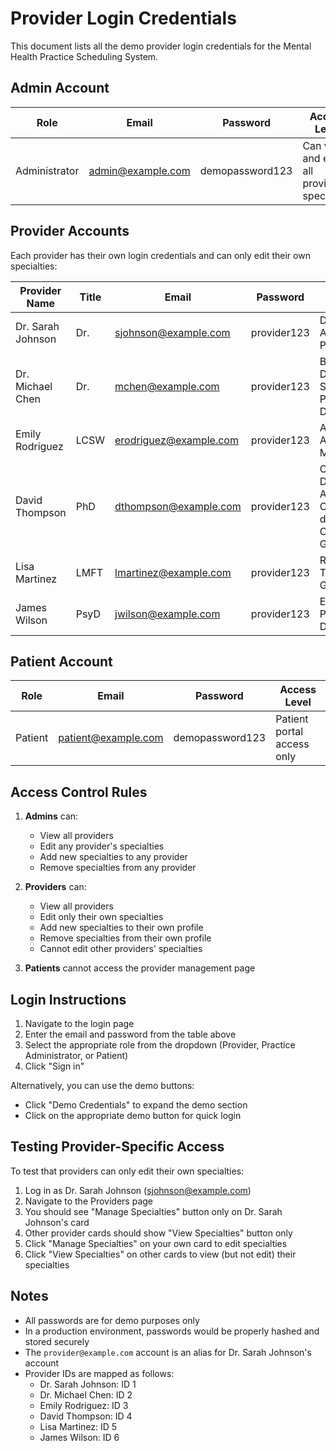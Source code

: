 # Provider Login Credentials

This document lists all the demo provider login credentials for the Mental Health Practice Scheduling System.

## Admin Account

| Role | Email | Password | Access Level |
|------|-------|----------|--------------|
| Administrator | admin@example.com | demopassword123 | Can view and edit all provider specialties |

## Provider Accounts

Each provider has their own login credentials and can only edit their own specialties:

| Provider Name | Title | Email | Password | Specialties |
|--------------|-------|-------|----------|-------------|
| Dr. Sarah Johnson | Dr. | sjohnson@example.com | provider123 | Depression, Anxiety/Panic, PTSD/Trauma |
| Dr. Michael Chen | Dr. | mchen@example.com | provider123 | Bipolar/Manic Depressive, Schizophrenia, Personality Disorders |
| Emily Rodriguez | LCSW | erodriguez@example.com | provider123 | ADD/ADHD, Autism, Behavior Modification |
| David Thompson | PhD | dthompson@example.com | provider123 | Chemical Dependency Assessment, Co-Occurring disorders, Compulsive Gambling |
| Lisa Martinez | LMFT | lmartinez@example.com | provider123 | Relatives (Family Therapy), Divorce, Grief/Bereavement |
| James Wilson | PsyD | jwilson@example.com | provider123 | EMDR, PTSD/Trauma, Domestic Violence |

## Patient Account

| Role | Email | Password | Access Level |
|------|-------|----------|--------------|
| Patient | patient@example.com | demopassword123 | Patient portal access only |

## Access Control Rules

1. **Admins** can:
   - View all providers
   - Edit any provider's specialties
   - Add new specialties to any provider
   - Remove specialties from any provider

2. **Providers** can:
   - View all providers
   - Edit only their own specialties
   - Add new specialties to their own profile
   - Remove specialties from their own profile
   - Cannot edit other providers' specialties

3. **Patients** cannot access the provider management page

## Login Instructions

1. Navigate to the login page
2. Enter the email and password from the table above
3. Select the appropriate role from the dropdown (Provider, Practice Administrator, or Patient)
4. Click "Sign in"

Alternatively, you can use the demo buttons:
- Click "Demo Credentials" to expand the demo section
- Click on the appropriate demo button for quick login

## Testing Provider-Specific Access

To test that providers can only edit their own specialties:

1. Log in as Dr. Sarah Johnson (sjohnson@example.com)
2. Navigate to the Providers page
3. You should see "Manage Specialties" button only on Dr. Sarah Johnson's card
4. Other provider cards should show "View Specialties" button only
5. Click "Manage Specialties" on your own card to edit specialties
6. Click "View Specialties" on other cards to view (but not edit) their specialties

## Notes

- All passwords are for demo purposes only
- In a production environment, passwords would be properly hashed and stored securely
- The `provider@example.com` account is an alias for Dr. Sarah Johnson's account
- Provider IDs are mapped as follows:
  - Dr. Sarah Johnson: ID 1
  - Dr. Michael Chen: ID 2
  - Emily Rodriguez: ID 3
  - David Thompson: ID 4
  - Lisa Martinez: ID 5
  - James Wilson: ID 6